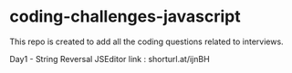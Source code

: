 # coding-challenges-javascript
This repo is created to add all the coding questions related to interviews.

Day1 - String Reversal
JSEditor link : shorturl.at/ijnBH
